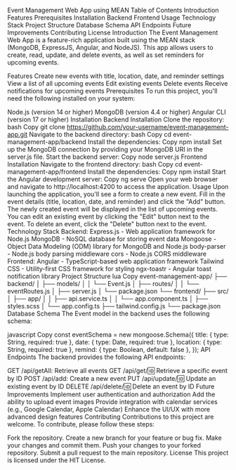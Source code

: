Event Management Web App using MEAN
Table of Contents
Introduction
Features
Prerequisites
Installation
Backend
Frontend
Usage
Technology Stack
Project Structure
Database Schema
API Endpoints
Future Improvements
Contributing
License
Introduction
The Event Management Web App is a feature-rich application built using the MEAN stack (MongoDB, ExpressJS, Angular, and NodeJS). This app allows users to create, read, update, and delete events, as well as set reminders for upcoming events.

Features
Create new events with title, location, date, and reminder settings
View a list of all upcoming events
Edit existing events
Delete events
Receive notifications for upcoming events
Prerequisites
To run this project, you'll need the following installed on your system:

Node.js (version 14 or higher)
MongoDB (version 4.4 or higher)
Angular CLI (version 17 or higher)
Installation
Backend Installation
Clone the repository:
bash
Copy
git clone https://github.com/your-username/event-management-app.git
Navigate to the backend directory:
bash
Copy
cd event-management-app/backend
Install the dependencies:
Copy
npm install
Set up the MongoDB connection by providing your MongoDB URI in the server.js file.
Start the backend server:
Copy
node server.js
Frontend Installation
Navigate to the frontend directory:
bash
Copy
cd event-management-app/frontend
Install the dependencies:
Copy
npm install
Start the Angular development server:
Copy
ng serve
Open your web browser and navigate to http://localhost:4200 to access the application.
Usage
Upon launching the application, you'll see a form to create a new event.
Fill in the event details (title, location, date, and reminder) and click the "Add" button.
The newly created event will be displayed in the list of upcoming events.
You can edit an existing event by clicking the "Edit" button next to the event.
To delete an event, click the "Delete" button next to the event.
Technology Stack
Backend:
Express.js - Web application framework for Node.js
MongoDB - NoSQL database for storing event data
Mongoose - Object Data Modeling (ODM) library for MongoDB and Node.js
body-parser - Node.js body parsing middleware
cors - Node.js CORS middleware
Frontend:
Angular - TypeScript-based web application framework
Tailwind CSS - Utility-first CSS framework for styling
ngx-toastr - Angular toast notification library
Project Structure
lua
Copy
event-management-app/
├── backend/
│   ├── models/
│   │   └── Event.js
│   ├── routes/
│   │   └── eventRoutes.js
│   ├── server.js
│   └── package.json
└── frontend/
    ├── src/
    │   ├── app/
    │   │   ├── api.service.ts
    │   │   └── app.component.ts
    │   ├── styles.scss
    │   └── app.config.ts
    ├── tailwind.config.js
    └── package.json
Database Schema
The Event model in the backend uses the following schema:

javascript
Copy
const eventSchema = new mongoose.Schema({
  title: { type: String, required: true },
  date: { type: Date, required: true },
  location: { type: String, required: true },
  remind: { type: Boolean, default: false },
});
API Endpoints
The backend provides the following API endpoints:

GET /api/getAll: Retrieve all events
GET /api/get/:id: Retrieve a specific event by ID
POST /api/add: Create a new event
PUT /api/update/:id: Update an existing event by ID
DELETE /api/delete/:id: Delete an event by ID
Future Improvements
Implement user authentication and authorization
Add the ability to upload event images
Provide integration with calendar services (e.g., Google Calendar, Apple Calendar)
Enhance the UI/UX with more advanced design features
Contributing
Contributions to this project are welcome. To contribute, please follow these steps:

Fork the repository.
Create a new branch for your feature or bug fix.
Make your changes and commit them.
Push your changes to your forked repository.
Submit a pull request to the main repository.
License
This project is licensed under the HIT License.
